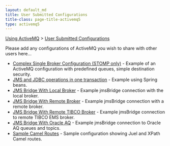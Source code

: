 ```yaml
---
layout: default_md
title: User Submitted Configurations 
title-class: page-title-activemq5
type: activemq5
---
```


[Using ActiveMQ](using-activemq) > [User Submitted Configurations](user-submitted-configurations)


Please add any configurations of ActiveMQ you wish to share with other users here...

*   [Complex Single Broker Configuration (STOMP only)](complex-single-broker-configuration-stomp-only) - Example of an ActiveMQ configuration with predefined queues, simple destination security.
*   [JMS and JDBC operations in one transaction](jms-and-jdbc-operations-in-one-transaction) - Example using Spring beans.
*   [JMS Bridge With Local Broker](jms-bridge-with-local-broker) - Example jmsBridge connection with the local broker.
*   [JMS Bridge With Remote Broker](jms-bridge-with-remote-broker) - Example jmsBridge connection with a remote broker.
*   [JMS Bridge With Remote TIBCO Broker](jms-bridge-with-remote-tibco-broker) - Example jmsBridge connection to remote TIBCO EMS broker.
*   [JMS Bridge With Oracle AQ](jms-bridge-with-oracle-aq) - Example jmsBridge connection to Oracle AQ queues and topics.
*   [Sample Camel Routes](sample-camel-routes) - Sample configuration showing Juel and XPath Camel routes.

